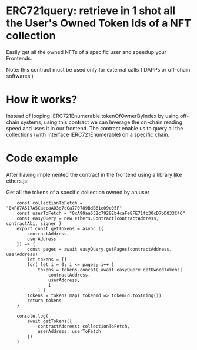 # ERC721query: retrieve in 1 shot all the User's Owned Token Ids of a NFT collection

Easily get all the owned NFTs of a specific user and speedup your Frontends.

Note: this contract must be used only for external calls ( DAPPs or off-chain softwares )

# How it works? 
Instead of looping IERC721Enumerable.tokenOfOwnerByIndex by using off-chain systems,
using this contract we can leverage the on-chain reading speed and uses it in our frontend.
The contract enable us to query all the collections (with interface IERC721Enumerable) on a specific chain.

# Code example

After having implemented the contract in the frontend using a library like ethers.js:

Get all the tokens of a specific collection owned by an user
```
    const collectionToFetch = "0xF87A517A5CaecaA03d7cCa770789BdB61e09e05F"
    const userToFetch = "0xA90aa632c7928Eb4caFe8FE71fb30cD7bD033C46"
    const easyQuery = new ethers.Contract(contractAddress, contractAbi, signer )
    export const getTokens = async ({
        contractAddress,
        userAddress
    }) => {
        const pages = await easyQuery.getPages(contractAddress, userAddress)
        let tokens = []
        for( let i = 0; i <= pages; i++ )
            tokens = tokens.concat( await easyQuery.getOwnedTokens(
                contractAddress,
                userAddress,
                i
            ) )
        tokens = tokens.map( tokenId => tokenId.toString())
        return tokens
    }

    console.log(
        await getTokens({
            contractAddress: collectionToFetch,
            userAddress: userToFetch
        })
    )
```

